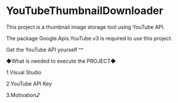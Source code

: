 # YouTubeThumbnailDownloader

This project is a thumbnail image storage tool using YouTube API.

The package Google.Apis.YouTube.v3 is required to use this project.

Get the YouTube API yourself ^^

◆What is needed to execute the PROJECT◆

1.Visual Studio

2.YouTube API Key

3.Motivation♪
